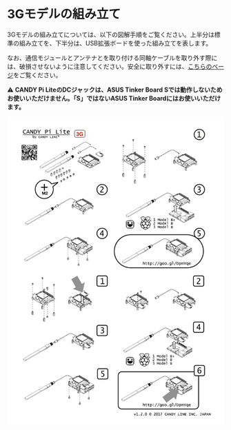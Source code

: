<!-- toc -->

# 3Gモデルの組み立て

3Gモデルの組み立てについては、以下の図解手順をご覧ください。上半分は標準の組み立てを、下半分は、USB拡張ボードを使った組み立てを表します。

なお、通信モジュールとアンテナとを取り付ける同軸ケーブルを取り外す際には、破損させないように注意してください。安全に取り外すには、[こちらのページ](/hardware/supplies.md)をご覧ください。

⚠️ **CANDY Pi LiteのDCジャックは、ASUS Tinker Board Sでは動作しないためお使いいただけません。「S」ではないASUS Tinker Boardにはお使いいただけます。**

![How to assemble(3G)](/assets/3G-InstructionSheet.jpg)
